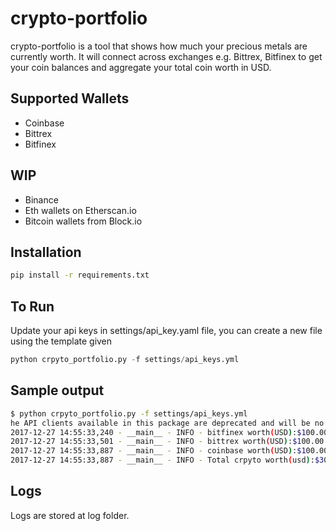 # crypto-portfolio

crypto-portfolio is a tool that shows how much your precious metals are currently worth. It will connect across exchanges e.g. Bittrex, Bitfinex to get your coin balances and aggregate your total coin worth in USD. 

## Supported Wallets
* Coinbase
* Bittrex
* Bitfinex

## WIP
* Binance
* Eth wallets on Etherscan.io
* Bitcoin wallets from Block.io

## Installation
```bash
pip install -r requirements.txt
```

## To Run
Update your api keys in settings/api_key.yaml file, you can create a new file using the template given
```python
python crpyto_portfolio.py -f settings/api_keys.yml
```

## Sample output
```bash
$ python crpyto_portfolio.py -f settings/api_keys.yml
he API clients available in this package are deprecated and will be no longer available in their current form starting with version 2.0!
2017-12-27 14:55:33,240 - __main__ - INFO - bitfinex worth(USD):$100.00
2017-12-27 14:55:33,501 - __main__ - INFO - bittrex worth(USD):$100.00
2017-12-27 14:55:33,887 - __main__ - INFO - coinbase worth(USD):$100.00
2017-12-27 14:55:33,887 - __main__ - INFO - Total crpyto worth(usd):$300.00
```
## Logs
Logs are stored at log folder.
